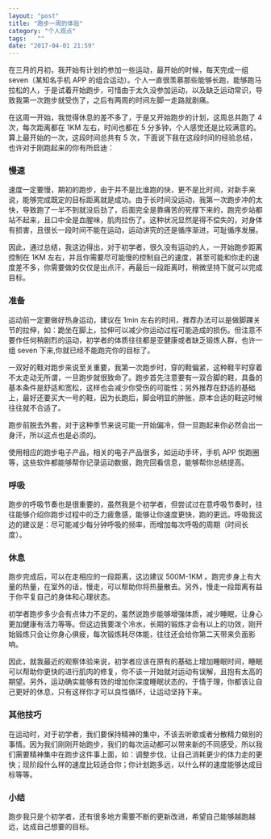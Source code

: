 ```yaml
---
layout: "post"
title: "跑步一周的体验"
category: "个人观点"
tags:   ""
date: "2017-04-01 21:59"
---
```


在三月的月初，我开始有计划的参加一些运动，最开始的时候，每天完成一组 seven（某知名手机 APP 的组合运动）。个人一直很羡慕那些能够长跑，能够跑马拉松的人，于是试着开始跑步，可惜由于太久没参加运动，以及缺乏运动常识，导致我第一次跑步就受伤了，之后有两周的时间左脚一走路就剧痛。

在这周一开始，我觉得休息的差不多了，于是又开始跑步的计划，这周总共跑了 4 次，每次距离都在 1KM 左右，时间也都在 5 分多钟，个人感觉还是比较满意的。算上最开始的一次，这段时间总共有 5 次，下面说下我在这段时间的经验总结，也许对于刚跑起来的你有所启迪：

<!-- more -->

### 慢速

速度一定要慢，期初的跑步，由于并不是比谁跑的快，更不是比时间，对新手来说，能够完成既定的目标距离就是成功。由于长时间没运动，我第一次跑步冲的太快，导致跑了一半不到就没后劲了，后面完全是靠痛苦的死撑下来的，跑完步站都站不起来，且口中全是血腥味，肌肉拉伤了。这种状况显然是得不偿失的，对身体有损害，且很长一段时间不能在运动，运动讲究的还是循序渐进，可耻循序发展。

因此，通过总结，我这边得出，对于初学者，很久没有运动的人，一开始跑步距离控制在 1KM 左右，并且你需要尽可能慢的控制自己的速度，甚至可能和你走的速度差不多，你需要做的仅仅是出点汗，再最后一段距离时，稍微坚持下就可以完成目标。

### 准备

运动前一定要做好热身运动，建议在 1min 左右的时间，推荐办法可以是做脚踝关节的拉伸，如：跪坐在脚上，拉伸可以减少你运动过程可能造成的损伤。但注意不要作任何稍剧烈的运动，初学者的体质往往都是亚健康或者缺乏锻炼人群，也许一组 seven 下来,你就已经不能跑完你的目标了。

一双好的鞋对跑步来说至关重要，我第一次跑步时，穿的鞋偏紧，这种鞋平时穿着不太走动无所谓，一旦跑步就很致命了。跑步首先注意要有一双合脚的鞋，具备的基本条件是舒适和宽松，这样也会减少你受伤的可能性；另外推荐在舒适的基础上，最好还要买大一号的鞋，因为长跑后，脚会明显的肿胀，原本合适的鞋这时候往往就不合适了。

跑步前脱去外套，对于这种季节来说可能一开始偏冷，但一旦跑起来你必然会出一身汗，所以这点也是必须的。

使用相应的跑步电子产品，相关的电子产品很多，如运动手环，手机 APP 悦跑圈等，这些软件都能够帮你记录运动数据，跑完回看信息，能够帮你总结提高。

### 呼吸

跑步的呼吸节奏也是很重要的，虽然我是个初学者，但尝试过在意呼吸节奏时，往往能够介绍你跑步过程中的乏力疲惫感，能够让你速度更快，跑的更远。呼吸我这边的建议是：尽可能减少每分钟呼吸的频率，而增加每次呼吸的周期（时间长度）。

### 休息

跑步完成后，可以在走相应的一段距离，这边建议 500M-1KM 。跑完步身上有大量的热量，在室外的话，慢走，可以帮助你将热量散去。另外，慢走一段距离有益于你平复自己的身体和心理状态。

初学者跑步多少会有点体力不足的，虽然说跑步能够增强体质，减少睡眠，让身心更加健康有活力等等。但这边我要泼个冷水，长期的锻炼才会有以上的功效，刚开始锻炼只会让你身心俱疲，每次锻炼耗尽体能，往往还会给你第二天带来负面影响。

因此，就我最近的观察体验来说，初学者应该在原有的基础上增加睡眠时间，睡眠可以帮助你更快的进行肌肉的修复，你不该一开始就对运动有误解，且抱有太高的期望。另外，运动确实能够有效的增加你深度睡眠状态的，于情于理，你都该让自己更好的休息，只有这样你才可以良性循环，让运动坚持下来。

### 其他技巧

在运动时，对于初学者，我们要保持精神的集中，不该去听歌或者分散精力做别的事情。因为我们刚刚开始跑步，我们的每次运动都可以带来新的不同感受，所以我们需要精神集中在跑步这件事上面，如：调整步伐，让自己消耗更少的体力走的更快；现阶段什么样的速度比较适合你；你计划跑多远，以什么样的速度能够达成目标等等。

### 小结

跑步我只是个初学者，还有很多地方需要不断的更新改进，希望自己能够越跑越远，达成自己想要的目标。
